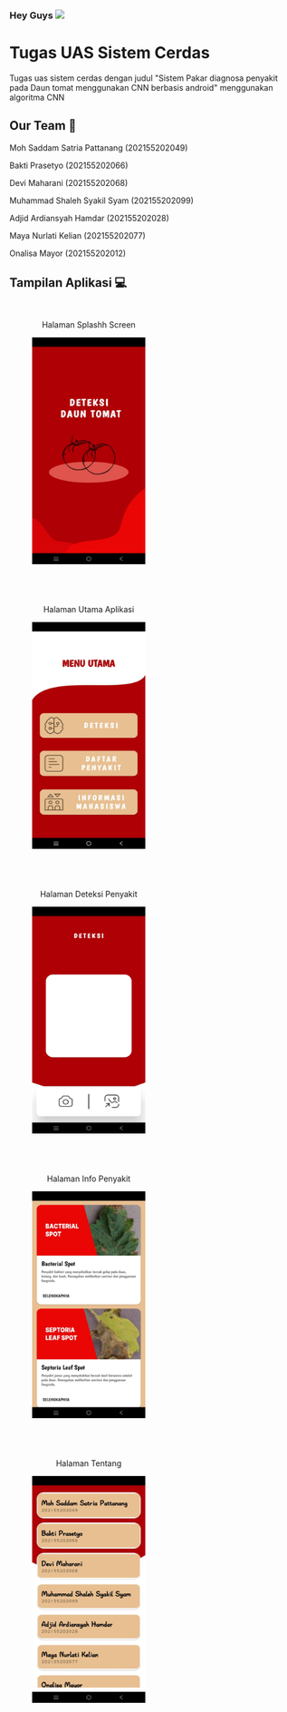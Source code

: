 ### Hey Guys <img src="https://media.giphy.com/media/mGcNjsfWAjY5AEZNw6/giphy.gif" width="50">
# Tugas UAS Sistem Cerdas

Tugas uas sistem cerdas dengan judul "Sistem Pakar diagnosa penyakit pada Daun tomat menggunakan CNN berbasis android"
menggunakan algoritma CNN

## Our Team 🌱
<p>Moh Saddam Satria Pattanang (202155202049)</p>
<p>Bakti Prasetyo (202155202066)</p>
<p>Devi Maharani (202155202068)</p>
<p>Muhammad Shaleh Syakil Syam (202155202099)</p>
<p>Adjid Ardiansyah Hamdar (202155202028)</p>
<p>Maya Nurlati Kelian (202155202077)</p>
<p>Onalisa Mayor (202155202012)</p>

## Tampilan Aplikasi 💻
<div style="display: flex; flex-wrap: wrap; gap: 20px;">
  <figure style="margin-bottom: 20px; text-align: center;">
  <p>Halaman Splashh Screen</p>
    <img width="200" height="400" src="gambar/utama.jpg">
  </figure>
  <figure style="margin-bottom: 20px; text-align: center;">
  <p>Halaman Utama Aplikasi</p>
    <img width="200" height="400" src="gambar/utama2.jpg">
  </figure>
  <figure style="margin-bottom: 20px; text-align: center;">
  <p>Halaman Deteksi Penyakit</p>
    <img width="200" height="400" src="gambar/deteksi.jpg">
  </figure>
  <figure style="margin-bottom: 20px; text-align: center;">
  <p>Halaman Info Penyakit</p>
    <img width="200" height="400" src="gambar/infopenyakit.jpg">
  </figure>
  <figure style="margin-bottom: 20px; text-align: center;">
  <p>Halaman Tentang</p>
    <img width="200" height="400" src="gambar/tentang.jpg">
  </figure>
</div>


